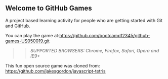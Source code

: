 ## Welcome to GitHub Games

A project based learning activity for people who are getting started with Git and GitHub.

You can play the game at:https://github.com/bootcamp12345/github-games-US050019.git 

>> _*SUPPORTED BROWSERS*: Chrome, Firefox, Safari, Opera and IE9+_

This fun open source game was cloned from: https://github.com/jakesgordon/javascript-tetris
